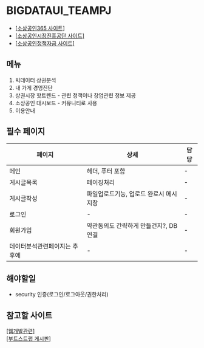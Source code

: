 # BIGDATAUI_TEAMPJ
- <a href="https://bigdata.sbiz.or.kr/#/" target="_blank">[소상공인365 사이트]</a>
- <a href="https://www.semas.or.kr/web/main/index.kmdc" target="_blank">[소상공인시장진흥공단 사이트]</a>  
- <a href="https://ols.semas.or.kr/ols/man/SMAN010M/page.do" target="_blank">[소상공인정책자금 사이트]</a>  

  
## 메뉴
1. 빅데이터 상권분석 
2. 내 가게 경영진단
3. 상권시장 핫트렌드 - 관련 정책이나 창업관련 정보 제공
4. 소상공인 대시보드 - 커뮤니티로 사용
5. 이용안내

## 필수 페이지
|페이지|상세|담당|
|-|-|-|
|메인|헤더, 푸터 포함|-|
|게시글목록|페이징처리|-|
|게시글작성|파일업로드기능, 업로드 완료시 메시지창|-|
|로그인|-|-|
|회원가입|약관동의도 간략하게 만들건지?, DB연결|-|
|데이터분석관련페이지는 추후에|-|-|

## 해야할일
- security 인증(로그인/로그아웃/권한처리)

## 참고할 사이트
<a href="https://seahippocampus.tistory.com/category/%EA%B0%9C%EB%B0%9C/%EC%9B%B9%20%EA%B0%9C%EB%B0%9C">[웹개발관련]</a>  
<a href="https://hnev.tistory.com/category/Spring%20Boot/%EA%B2%8C%EC%8B%9C%ED%8C%90%20%EB%A7%8C%EB%93%A4%EA%B8%B0">[부트스트랩 게시판]</a>
